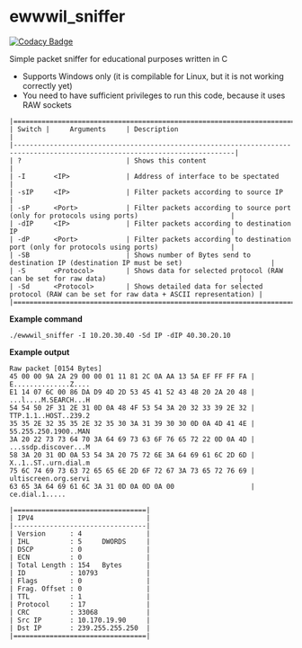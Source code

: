 # ewwwil_sniffer

[![Codacy Badge](https://api.codacy.com/project/badge/Grade/0a994432c7e14beea278c267a3108bbe)](https://app.codacy.com/manual/Petr-Hric/ewwwil_sniffer?utm_source=github.com&utm_medium=referral&utm_content=Petr-Hric/ewwwil_sniffer&utm_campaign=Badge_Grade_Dashboard)

Simple packet sniffer for educational purposes written in C
- Supports Windows only (it is compilable for Linux, but it is not working correctly yet)
- You need to have sufficient privileges to run this code, because it uses RAW sockets

```text
|=============================================================================================================================|
| Switch |     Arguments     | Description                                                                                    |
|-----------------------------------------------------------------------------------------------------------------------------|
| ?                          | Shows this content                                                                             |
| -I       <IP>              | Address of interface to be spectated                                                           |
| -sIP     <IP>              | Filter packets according to source IP                                                          |
| -sP      <Port>            | Filter packets according to source port (only for protocols using ports)                       |
| -dIP     <IP>              | Filter packets according to destination IP                                                     |
| -dP      <Port>            | Filter packets according to destination port (only for protocols using ports)                  |
| -SB                        | Shows number of Bytes send to destination IP (destination IP must be set)                      |
| -S       <Protocol>        | Shows data for selected protocol (RAW can be set for raw data)                                 |
| -Sd      <Protocol>        | Shows detailed data for selected protocol (RAW can be set for raw data + ASCII representation) |
|=============================================================================================================================|
```

**Example command**
```
./ewwwil_sniffer -I 10.20.30.40 -Sd IP -dIP 40.30.20.10
```

**Example output**
```
Raw packet [0154 Bytes]
45 00 00 9A 2A 29 00 00 01 11 81 2C 0A AA 13 5A EF FF FF FA | E..............Z....
E1 14 07 6C 00 86 DA D9 4D 2D 53 45 41 52 43 48 20 2A 20 48 | ...l....M.SEARCH...H
54 54 50 2F 31 2E 31 0D 0A 48 4F 53 54 3A 20 32 33 39 2E 32 | TTP.1.1..HOST..239.2
35 35 2E 32 35 35 2E 32 35 30 3A 31 39 30 30 0D 0A 4D 41 4E | 55.255.250.1900..MAN
3A 20 22 73 73 64 70 3A 64 69 73 63 6F 76 65 72 22 0D 0A 4D | ...ssdp.discover...M
58 3A 20 31 0D 0A 53 54 3A 20 75 72 6E 3A 64 69 61 6C 2D 6D | X..1..ST..urn.dial.m
75 6C 74 69 73 63 72 65 65 6E 2D 6F 72 67 3A 73 65 72 76 69 | ultiscreen.org.servi
63 65 3A 64 69 61 6C 3A 31 0D 0A 0D 0A 00                   | ce.dial.1.....

|=================================|
| IPV4                            |
|---------------------------------|
| Version      : 4                |
| IHL          : 5     DWORDS     |
| DSCP         : 0                |
| ECN          : 0                |
| Total Length : 154   Bytes      |
| ID           : 10793            |
| Flags        : 0                |
| Frag. Offset : 0                |
| TTL          : 1                |
| Protocol     : 17               |
| CRC          : 33068            |
| Src IP       : 10.170.19.90     |
| Dst IP       : 239.255.255.250  |
|=================================|
```
